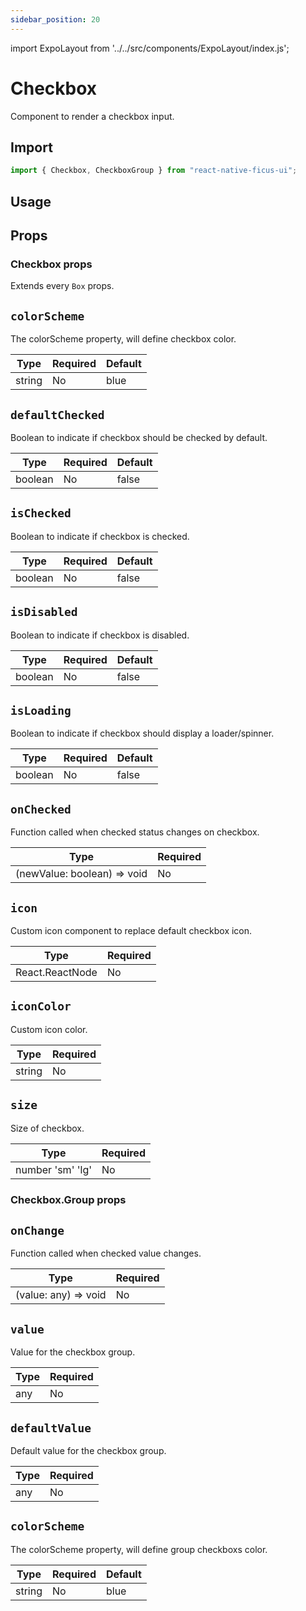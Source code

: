 ```yaml
---
sidebar_position: 20
---
```


import ExpoLayout from '../../src/components/ExpoLayout/index.js';

# Checkbox

Component to render a checkbox input.

## Import

```js
import { Checkbox, CheckboxGroup } from "react-native-ficus-ui";
```

## Usage

<ExpoLayout id="checkbox" />

## Props

### Checkbox props

Extends every `Box` props.

`colorScheme`
---
The colorScheme property, will define checkbox color.

|Type|Required|Default|
|---|---|---|
|string|No|blue|

`defaultChecked`
---
Boolean to indicate if checkbox should be checked by default.

|Type|Required|Default|
|---|---|---|
|boolean|No|false|

`isChecked`
---
Boolean to indicate if checkbox is checked.

|Type|Required|Default|
|---|---|---|
|boolean|No|false|

`isDisabled`
---
Boolean to indicate if checkbox is disabled.

|Type|Required|Default|
|---|---|---|
|boolean|No|false|

`isLoading`
---
Boolean to indicate if checkbox should display a loader/spinner.

|Type|Required|Default|
|---|---|---|
|boolean|No|false|

`onChecked`
---
Function called when checked status changes on checkbox.

|Type|Required|
|---|---|
|(newValue: boolean) => void|No|

`icon`
---
Custom icon component to replace default checkbox icon.

|Type|Required|
|---|---|
|React.ReactNode|No|

`iconColor`
---
Custom icon color.

|Type|Required|
|---|---|
|string|No|

`size`
---
Size of checkbox.

|Type|Required|
|---|---|
|number 'sm' 'lg'|No|

### Checkbox.Group props

`onChange`
---
Function called when checked value changes.

|Type|Required|
|---|---|
|(value: any) => void|No|

`value`
---
Value for the checkbox group.

|Type|Required|
|---|---|
|any|No|

`defaultValue`
---
Default value for the checkbox group.

|Type|Required|
|---|---|
|any|No|

`colorScheme`
---
The colorScheme property, will define group checkboxs color.

|Type|Required|Default|
|---|---|---|
|string|No|blue|